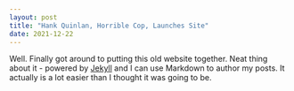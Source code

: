 ```yaml
---
layout: post
title: "Hank Quinlan, Horrible Cop, Launches Site"
date: 2021-12-22
---
```


Well. Finally got around to putting this old website together. Neat thing about it - powered by [Jekyll](http://jekyllrb.com) and I can use Markdown to author my posts. It actually is a lot easier than I thought it was going to be.
